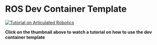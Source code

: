 # ROS Dev Container Template

[![Tutorial on Articulated Robotics](https://img.youtube.com/vi/dihfA7Ol6Mw/maxresdefault.jpg)](https://youtu.be.com/dihfA7Ol6Mw)

**Click on the thumbnail above to watch a tutorial on how to use the dev container template**

